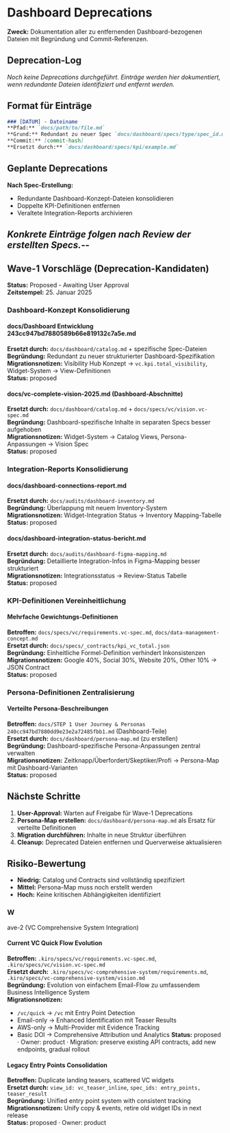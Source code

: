 # Dashboard Deprecations

**Zweck:** Dokumentation aller zu entfernenden Dashboard-bezogenen Dateien mit Begründung und Commit-Referenzen.

## Deprecation-Log

*Noch keine Deprecations durchgeführt. Einträge werden hier dokumentiert, wenn redundante Dateien identifiziert und entfernt werden.*

## Format für Einträge

```markdown
### [DATUM] - Dateiname
**Pfad:** `docs/path/to/file.md`
**Grund:** Redundant zu neuer Spec `docs/dashboard/specs/type/spec_id.md`
**Commit:** [commit-hash]
**Ersetzt durch:** `docs/dashboard/specs/kpi/example.md`
```

## Geplante Deprecations

**Nach Spec-Erstellung:**
- Redundante Dashboard-Konzept-Dateien konsolidieren
- Doppelte KPI-Definitionen entfernen
- Veraltete Integration-Reports archivieren

*Konkrete Einträge folgen nach Review der erstellten Specs.*--
-

## Wave-1 Vorschläge (Deprecation-Kandidaten)

**Status:** Proposed - Awaiting User Approval  
**Zeitstempel:** 25. Januar 2025

### Dashboard-Konzept Konsolidierung

#### docs/Dashboard Entwicklung 243cc947bd7880589b66e819132c7a5e.md
**Ersetzt durch:** `docs/dashboard/catalog.md` + spezifische Spec-Dateien  
**Begründung:** Redundant zu neuer strukturierter Dashboard-Spezifikation  
**Migrationsnotizen:** Visibility Hub Konzept → `vc.kpi.total_visibility`, Widget-System → View-Definitionen  
**Status:** proposed

#### docs/vc-complete-vision-2025.md (Dashboard-Abschnitte)
**Ersetzt durch:** `docs/dashboard/catalog.md` + `docs/specs/vc/vision.vc-spec.md`  
**Begründung:** Dashboard-spezifische Inhalte in separaten Specs besser aufgehoben  
**Migrationsnotizen:** Widget-System → Catalog Views, Persona-Anpassungen → Vision Spec  
**Status:** proposed

### Integration-Reports Konsolidierung

#### docs/dashboard-connections-report.md
**Ersetzt durch:** `docs/audits/dashboard-inventory.md`  
**Begründung:** Überlappung mit neuem Inventory-System  
**Migrationsnotizen:** Widget-Integration Status → Inventory Mapping-Tabelle  
**Status:** proposed

#### docs/dashboard-integration-status-bericht.md
**Ersetzt durch:** `docs/audits/dashboard-figma-mapping.md`  
**Begründung:** Detaillierte Integration-Infos in Figma-Mapping besser strukturiert  
**Migrationsnotizen:** Integrationsstatus → Review-Status Tabelle  
**Status:** proposed

### KPI-Definitionen Vereinheitlichung

#### Mehrfache Gewichtungs-Definitionen
**Betroffen:** `docs/specs/vc/requirements.vc-spec.md`, `docs/data-management-concept.md`  
**Ersetzt durch:** `docs/specs/_contracts/kpi_vc_total.json`  
**Begründung:** Einheitliche Formel-Definition verhindert Inkonsistenzen  
**Migrationsnotizen:** Google 40%, Social 30%, Website 20%, Other 10% → JSON Contract  
**Status:** proposed

### Persona-Definitionen Zentralisierung

#### Verteilte Persona-Beschreibungen
**Betroffen:** `docs/STEP 1 User Journey & Personas 240cc947bd7880dd9e23e2a72485fbb1.md` (Dashboard-Teile)  
**Ersetzt durch:** `docs/dashboard/persona-map.md` (zu erstellen)  
**Begründung:** Dashboard-spezifische Persona-Anpassungen zentral verwalten  
**Migrationsnotizen:** Zeitknapp/Überfordert/Skeptiker/Profi → Persona-Map mit Dashboard-Varianten  
**Status:** proposed

## Nächste Schritte

1. **User-Approval:** Warten auf Freigabe für Wave-1 Deprecations
2. **Persona-Map erstellen:** `docs/dashboard/persona-map.md` als Ersatz für verteilte Definitionen
3. **Migration durchführen:** Inhalte in neue Struktur überführen
4. **Cleanup:** Deprecated Dateien entfernen und Querverweise aktualisieren

## Risiko-Bewertung

- **Niedrig:** Catalog und Contracts sind vollständig spezifiziert
- **Mittel:** Persona-Map muss noch erstellt werden
- **Hoch:** Keine kritischen Abhängigkeiten identifiziert
### W
ave-2 (VC Comprehensive System Integration)

#### Current VC Quick Flow Evolution
**Betroffen:** `.kiro/specs/vc/requirements.vc-spec.md`, `.kiro/specs/vc/vision.vc-spec.md`  
**Ersetzt durch:** `.kiro/specs/vc-comprehensive-system/requirements.md`, `.kiro/specs/vc-comprehensive-system/vision.md`  
**Begründung:** Evolution von einfachem Email-Flow zu umfassendem Business Intelligence System  
**Migrationsnotizen:** 
- `/vc/quick` → `/vc` mit Entry Point Detection
- Email-only → Enhanced Identification mit Teaser Results  
- AWS-only → Multi-Provider mit Evidence Tracking
- Basic DOI → Comprehensive Attribution und Analytics
**Status:** proposed · Owner: product · Migration: preserve existing API contracts, add new endpoints, gradual rollout

#### Legacy Entry Points Consolidation
**Betroffen:** Duplicate landing teasers, scattered VC widgets  
**Ersetzt durch:** `view_id: vc_teaser_inline`, `spec_ids: entry_points, teaser_result`  
**Begründung:** Unified entry point system with consistent tracking  
**Migrationsnotizen:** Unify copy & events, retire old widget IDs in next release  
**Status:** proposed · Owner: product